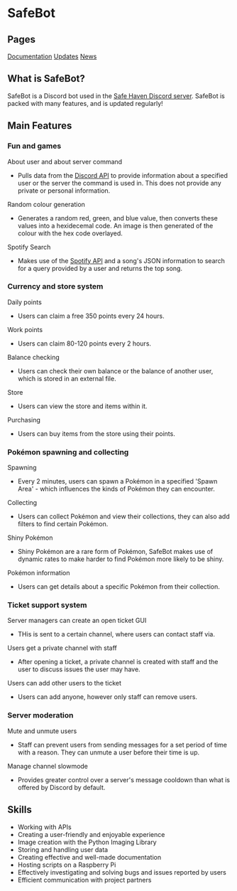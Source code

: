 
<title>SafeBot | About</title>
<link href="style.css" rel="stylesheet">
<link rel="shortcut icon" type="image/x-icon" href="favicon.ico">

# SafeBot

## Pages 
[Documentation](https://hi-joy-nz.github.io/SafeBot/Docs)
[Updates](https://hi-joy-nz.github.io/SafeBot/Updates)
[News](https://hi-joy-nz.github.io/SafeBot/News)

## What is SafeBot? 
SafeBot is a Discord bot used in the [Safe Haven Discord server](https://discord.gg/BcuRXcBas). 
SafeBot is packed with many features, and is updated regularly!

## Main Features 
### Fun and games 

About user and about server command
- Pulls data from the [Discord API](https://discord.com/developers/docs/reference) to provide information about a specified user or the server the command is used in. This does not provide any private or personal information.

Random colour generation
- Generates a random red, green, and blue value, then converts these values into a hexidecemal code. An image is then generated of the colour with the hex code overlayed.

Spotify Search
- Makes use of the [Spotify API](https://developer.spotify.com/documentation/web-api) and a song's JSON information to search for a query provided by a user and returns the top song.


###  Currency and store system 

Daily points
- Users can claim a free 350 points every 24 hours.

Work points
- Users can claim 80-120 points every 2 hours.

Balance checking
- Users can check their own balance or the balance of another user, which is stored in an external file.

Store
- Users can view the store and items within it.

Purchasing
- Users can buy items from the store using their points.


###  Pokémon spawning and collecting 

Spawning
- Every 2 minutes, users can spawn a Pokémon in a specified 'Spawn Area' - which influences the kinds of Pokémon they can encounter.

Collecting
- Users can collect Pokémon and view their collections, they can also add filters to find certain Pokémon.

Shiny Pokémon
- Shiny Pokémon are a rare form of Pokémon, SafeBot makes use of dynamic rates to make harder to find Pokémon more likely to be shiny.

Pokémon information
- Users can get details about a specific Pokémon from their collection.


###  Ticket support system 

Server managers can create an open ticket GUI
- THis is sent to a certain channel, where users can contact staff via.

Users get a private channel with staff
- After opening a ticket, a private channel is created with staff and the user to discuss issues the user may have.

Users can add other users to the ticket
- Users can add anyone, however only staff can remove users.


###  Server moderation 

Mute and unmute users
- Staff can prevent users from sending messages for a set period of time with a reason. They can unmute a user before their time is up.

Manage channel slowmode
- Provides greater control over a server's message cooldown than what is offered by Discord by default.


## Skills 

- Working with APIs
- Creating a user-friendly and enjoyable experience
- Image creation with the Python Imaging Library
- Storing and handling user data
- Creating effective and well-made documentation
- Hosting scripts on a Raspberry Pi
- Effectively investigating and solving bugs and issues reported by users
- Efficient communication with project partners
